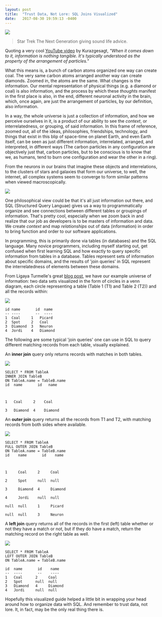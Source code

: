 ```yaml
---
layout: post
title:  "Trust Data, Not Lore: SQL Joins Visualized"
date:   2017-08-30 19:59:13 -0400
---
```


![](https://68.media.tumblr.com/52c04c960042f7e614e36fce0833f995/tumblr_oow3quxpdg1swxsyto2_500.jpg)
> Star Trek The Next Generation giving sound life advice.

Quoting a very cool [YouTube video](https://www.youtube.com/watch?v=yWO-cvGETRQ) by Kurazgesagt, *"When it comes down to it, information is nothing tangible. It's typically understood as the property of the arrangement of particles."* 

What this means is, a bunch of carbon atoms organized one way can create coal. The very same carbon atoms arranged another way can create diamonds. Zoomed in, the atoms are the same. What changes is the information. Our mental representation of physical things (e.g. a diamond or coal) is also information, and the process by which these *thoughts* manifest in the first place is also, in the end, different neuronal activity in the brain, which, once again, are just the arrangement of particles, by our definition, also information. 

In a way, the whole universe is just a collection of information, and how we perceive ourselves in it, is a product of our ability to see the *context*, or interrelatedness, or grouping, of said information. In this frame of reference, zoomed out, all of the ideas, philosophies, friendships, technology, and things that exist in this blip of space-time on planet Earth, and even Earth itself, can be seen as just different information, interrelated, arranged, and interpreted, in different ways (The carbon particles in any configuration are objectively just that, carbon particles, but to be conscious is to know that we, as humans, tend to burn one configuration and wear the other in a ring). 

From the neurons in our brains that imagine these objects and interrelations, to the clusters of stars and galaxies that form our universe, to well, the internet, all complex systems seem to converge to form similar patterns when viewed macroscopically.

![](https://lh3.googleusercontent.com/-Oscj5uMcXjI/VZJJviwnVhI/AAAAAAAAC6U/5tgUX2CHFUc/w530-h502-p-rw/FB_IMG_1435602576152.jpg)

One philosophical view could be that it's all just information out there, and SQL (Structured Query Languae) gives us a way to programmatically organize and see connections between different tables or groupings of information. That's pretty cool, especially when we zoom back in and realize that our job as developers is to be masters of information and data. We create *context* and map *relationships* out of data (information) in order to bring function and order to our software applications. 

In programming, this is primarily done via tables (in databases) and the SQL language. Many novice programmers, including myself starting out, get confused when first learning SQL and how exactly to query specific information from tables in a database. Tables represent sets of information about specific domains, and the results of 'join queries' in SQL represent the interrelatedness of elements between these domains.

From Ligaya Turmelle's great [blog post](http://www.khankennels.com/blog/index.php/archives/2007/04/20/getting-joins/), we have our example universe of information: two data sets visualized in the form of circles in a venn diagram, each circle representing a table (Table 1 (T1) and Table 2 (T2)) and all the records within:

![](http://www.khankennels.com/blog/wp-content/uploads/2007/04/basicvenn.png)

```
id name       id  name
-- ----       --  ----
1  Coal     1   Picard
2  Spot     2   Coal
3  Diamond  3   Neuron
4  Jordi    4   Diamond
```

The following are some typical 'join queries' one can use in SQL to query different matching records from each table, visually explained.

An **inner join** query only returns records with matches in both tables. 

![](http://www.khankennels.com/blog/wp-content/uploads/2007/04/venn1.png)

```
SELECT * FROM TableA
INNER JOIN TableB
ON TableA.name = TableB.name
id  name       id   name



1   Coal     2    Coal

3   Diamond  4    Diamond

```

An **outer join** query returns all the records from T1 and T2, with matching records from both sides where available.

![](http://www.khankennels.com/blog/wp-content/uploads/2007/04/outervenn.png)

```
SELECT * FROM TableA
FULL OUTER JOIN TableB
ON TableA.name = TableB.name
id    name       id    name



1     Coal     2     Coal

2     Spot     null  null

3     Diamond  4     Diamond

4     Jordi    null  null

null  null     1     Picard

null  null     3     Neuron
```

A **left join** query returns all of the records in the first (left) table whether or not they have a match or not, but if they do have a match, return the matching record on the right table as well. 

![](http://www.khankennels.com/blog/wp-content/uploads/2007/04/left_venn.png)

```
SELECT * FROM TableA
LEFT OUTER JOIN TableB
ON TableA.name = TableB.name

id  name       id    name
--  ----       --    ----
1   Coal      2     Coal
2   Spot      null  null
3   Diamond   4     Diamond
4   Jordi     null  null
```

Hopefully this visualized guide helped a little bit in wrapping your head around how to organize data with SQL. And remember to trust data, not lore. It, in fact, may be the only real thing there is.
